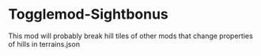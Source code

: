 # Togglemod-Sightbonus
This mod will probably break hill tiles of other mods that change properties of hills in terrains.json

